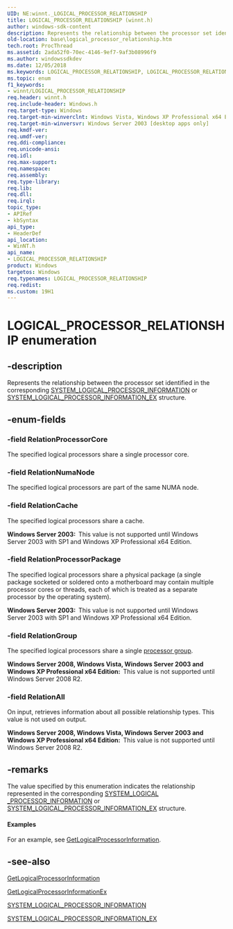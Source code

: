 ```yaml
---
UID: NE:winnt._LOGICAL_PROCESSOR_RELATIONSHIP
title: LOGICAL_PROCESSOR_RELATIONSHIP (winnt.h)
author: windows-sdk-content
description: Represents the relationship between the processor set identified in the corresponding SYSTEM_LOGICAL_PROCESSOR_INFORMATION or SYSTEM_LOGICAL_PROCESSOR_INFORMATION_EX structure.
old-location: base\logical_processor_relationship.htm
tech.root: ProcThread
ms.assetid: 2ada52f0-70ec-4146-9ef7-9af3b08996f9
ms.author: windowssdkdev
ms.date: 12/05/2018
ms.keywords: LOGICAL_PROCESSOR_RELATIONSHIP, LOGICAL_PROCESSOR_RELATIONSHIP enumeration, RelationAll, RelationCache, RelationGroup, RelationNumaNode, RelationProcessorCore, RelationProcessorPackage, base.logical_processor_relationship, winnt/LOGICAL_PROCESSOR_RELATIONSHIP, winnt/RelationAll, winnt/RelationCache, winnt/RelationGroup, winnt/RelationNumaNode, winnt/RelationProcessorCore, winnt/RelationProcessorPackage
ms.topic: enum
f1_keywords:
- winnt/LOGICAL_PROCESSOR_RELATIONSHIP
req.header: winnt.h
req.include-header: Windows.h
req.target-type: Windows
req.target-min-winverclnt: Windows Vista, Windows XP Professional x64 Edition [desktop apps only]
req.target-min-winversvr: Windows Server 2003 [desktop apps only]
req.kmdf-ver: 
req.umdf-ver: 
req.ddi-compliance: 
req.unicode-ansi: 
req.idl: 
req.max-support: 
req.namespace: 
req.assembly: 
req.type-library: 
req.lib: 
req.dll: 
req.irql: 
topic_type:
- APIRef
- kbSyntax
api_type:
- HeaderDef
api_location:
- WinNT.h
api_name:
- LOGICAL_PROCESSOR_RELATIONSHIP
product: Windows
targetos: Windows
req.typenames: LOGICAL_PROCESSOR_RELATIONSHIP
req.redist: 
ms.custom: 19H1
---
```


# LOGICAL_PROCESSOR_RELATIONSHIP enumeration


## -description


Represents the relationship between the processor set identified in the corresponding <a href="https://docs.microsoft.com/windows/win32/api/winnt/ns-winnt-system_logical_processor_information_ex">SYSTEM_LOGICAL_PROCESSOR_INFORMATION</a>  or <a href="https://docs.microsoft.com/windows/win32/api/winnt/ns-winnt-system_logical_processor_information_ex_ex">SYSTEM_LOGICAL_PROCESSOR_INFORMATION_EX</a>  structure.


## -enum-fields




### -field RelationProcessorCore

The specified logical processors share a single processor core.


### -field RelationNumaNode

The specified logical processors  are part of the same NUMA node.


### -field RelationCache

The specified logical processors  share a cache. 

<b>Windows Server 2003:  </b>This value is not supported until Windows Server 2003 with SP1 and Windows XP Professional x64 Edition.


### -field RelationProcessorPackage

The specified logical processors share a physical package (a single package socketed or soldered onto a motherboard may contain multiple processor cores or threads, each of which is treated as a separate processor by the operating system).

<b>Windows Server 2003:  </b>This value is not supported until Windows Server 2003 with SP1 and Windows XP Professional x64 Edition.


### -field RelationGroup

The specified logical processors share a single <a href="https://docs.microsoft.com/windows/desktop/ProcThread/processor-groups">processor group</a>.

<b>Windows Server 2008, Windows Vista, Windows Server 2003 and Windows XP Professional x64 Edition:  </b>This value is not supported until Windows Server 2008 R2.


### -field RelationAll

On input, retrieves information about all possible relationship types. This value is not used on output.

<b>Windows Server 2008, Windows Vista, Windows Server 2003 and Windows XP Professional x64 Edition:  </b>This value is not supported  until Windows Server 2008 R2.


## -remarks



The value specified by this enumeration indicates the relationship represented in the corresponding <a href="https://docs.microsoft.com/windows/win32/api/winnt/ns-winnt-system_logical_processor_information_ex">SYSTEM_LOGICAL _PROCESSOR_INFORMATION</a>  or <a href="https://docs.microsoft.com/windows/win32/api/winnt/ns-winnt-system_logical_processor_information_ex_ex">SYSTEM_LOGICAL_PROCESSOR_INFORMATION_EX</a>  structure. 


#### Examples

For an example, see <a href="https://docs.microsoft.com/windows/desktop/api/sysinfoapi/nf-sysinfoapi-getlogicalprocessorinformation">GetLogicalProcessorInformation</a>.

<div class="code"></div>



## -see-also




<a href="https://docs.microsoft.com/windows/desktop/api/sysinfoapi/nf-sysinfoapi-getlogicalprocessorinformation">GetLogicalProcessorInformation</a>



<a href="https://docs.microsoft.com/windows/desktop/api/sysinfoapi/nf-sysinfoapi-getlogicalprocessorinformationex">GetLogicalProcessorInformationEx</a>



<a href="https://docs.microsoft.com/windows/desktop/api/winnt/ns-winnt-system_logical_processor_information">SYSTEM_LOGICAL_PROCESSOR_INFORMATION</a>



<a href="https://docs.microsoft.com/windows/win32/api/winnt/ns-winnt-system_logical_processor_information_ex">SYSTEM_LOGICAL_PROCESSOR_INFORMATION_EX</a>
 

 

